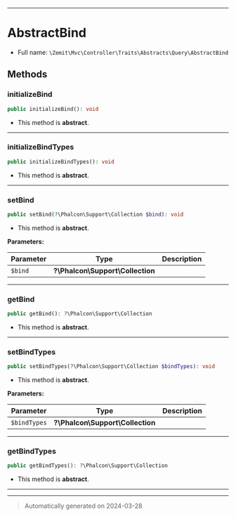 ***

# AbstractBind





* Full name: `\Zemit\Mvc\Controller\Traits\Abstracts\Query\AbstractBind`




## Methods


### initializeBind



```php
public initializeBind(): void
```




* This method is **abstract**.







***

### initializeBindTypes



```php
public initializeBindTypes(): void
```




* This method is **abstract**.







***

### setBind



```php
public setBind(?\Phalcon\Support\Collection $bind): void
```




* This method is **abstract**.



**Parameters:**

| Parameter | Type | Description |
|-----------|------|-------------|
| `$bind` | **?\Phalcon\Support\Collection** |  |





***

### getBind



```php
public getBind(): ?\Phalcon\Support\Collection
```




* This method is **abstract**.







***

### setBindTypes



```php
public setBindTypes(?\Phalcon\Support\Collection $bindTypes): void
```




* This method is **abstract**.



**Parameters:**

| Parameter | Type | Description |
|-----------|------|-------------|
| `$bindTypes` | **?\Phalcon\Support\Collection** |  |





***

### getBindTypes



```php
public getBindTypes(): ?\Phalcon\Support\Collection
```




* This method is **abstract**.







***

***
> Automatically generated on 2024-03-28


